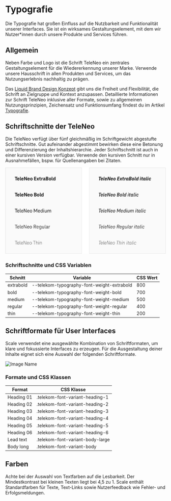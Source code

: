 # Typografie

Die Typografie hat großen Einfluss auf die Nutzbarkeit und Funktionalität unserer Interfaces. Sie ist ein wirksames Gestaltungselement, mit dem wir Nutzer\*innen durch unsere Produkte und Services führen.

## Allgemein

Neben Farbe und Logo ist die Schrift TeleNeo ein zentrales Gestaltungselement für die Wiedererkennung unserer Marke. Verwende unsere Hausschrift in allen Produkten und Services, um das Nutzungserlebnis nachhaltig zu prägen.

Das [Liquid Brand Design Konzept](https://www.brand-design.telekom.com/artikel/l/liquid-brand-design-konzept/) gibt uns die Freiheit und Flexibilität, die Schrift an Zielgruppe und Kontext anzupassen. Detaillierte Informationen zur Schrift TeleNeo inklusive aller Formate, sowie zu allgemeinen Nutzungsprinzipien, Zeichensatz und Funktionsumfang findest du im Artikel [Typografie](https://www.brand-design.telekom.com/artikel/t/typografie/).

## Schriftschnitte der TeleNeo

Die TeleNeo verfügt über fünf gleichmäßig im Schriftgewicht abgestufte Schriftschnitte. Gut aufeinander abgestimmt bewirken diese eine Betonung und Differenzierung der Inhaltshierarchie. Jeder Schriftschnitt ist auch in einer kursiven Version verfügbar. Verwende den kursiven Schnitt nur in Ausnahmefällen, bspw. für Quellenangaben bei Zitaten.

![Image Name](assets/2_guidelines/3_typography/schriftschnitte.png)

### Schriftschnitte und CSS Variablen

| Schnitt   | Variable                                   | CSS Wert |
| --------- | ------------------------------------------ | -------- |
| extrabold | --telekom-typography-font-weight-extrabold | 800      |
| bold      | --telekom-typography-font-weight-bold      | 700      |
| medium    | --telekom-typography-font-weight-medium    | 500      |
| regular   | --telekom-typography-font-weight-regular   | 400      |
| thin      | --telekom-typography-font-weight-thin      | 200      |

## Schriftformate für User Interfaces

Scale verwendet eine ausgewählte Kombination von Schriftformaten, um klare und fokussierte Interfaces zu erzeugen. Für die Ausgestaltung deiner Inhalte eignet sich eine Auswahl der folgenden Schriftformate.

![Image Name](assets/2_guidelines/3_typography/Formate_2x.jpg)

### Formate und CSS Klassen

| Format     | CSS Klasse                       |
| ---------- |----------------------------------|
| Heading 01 | .telekom-font-variant-heading-1  |
| Heading 02 | .telekom-font-variant-heading-2  |
| Heading 03 | .telekom-font-variant-heading-3  |
| Heading 04 | .telekom-font-variant-heading-4  |
| Heading 05 | .telekom-font-variant-heading-5  |
| Heading 06 | .telekom-font-variant-heading-6  |
| Lead text  | .telekom-font-variant-body-large |
| Body long  | .telekom-font-variant-body       |

## Farben

Achte bei der Auswahl von Textfarben auf die Lesbarkeit. Der Mindestkontrast bei kleinen Texten liegt bei 4,5 zu 1.
Scale enthält Standardfarben für Texte, Text-Links sowie Nutzerfeedback wie Fehler- und Erfolgsmeldungen.
